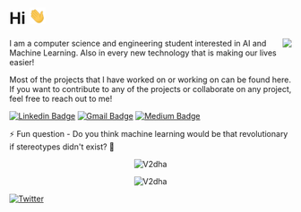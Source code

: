 <h1> Hi <img src="https://raw.githubusercontent.com/ABSphreak/ABSphreak/master/gifs/Hi.gif" width="30px"> </h2>
<img  align='right' src="https://image.myanimelist.net/ui/_3fYL8i6Q-n-155t3dn_4jDknYN0aCPtudyMf63Csj0WcqbLRuyEIHKcG7ADvf27">
I am a computer science and engineering student interested in AI and Machine Learning. Also in every new technology that is making our lives easier!

Most of the projects that I have worked on or working on can be found here. If you want to contribute to any of the projects or collaborate on any project, feel free to reach out to me!

[![Linkedin Badge](https://img.shields.io/badge/LinkedIn-0077B5?style=for-the-badge&logo=linkedin&logoColor=white&&link=https://www.linkedin.com/in/vividha-rawat-761905143/)](https://www.linkedin.com/in/vividha-rawat-761905143/)
[![Gmail Badge](https://img.shields.io/badge/Gmail-D14836?style=for-the-badge&logo=gmail&logoColor=white&link=mailto:rvividha@gmail.com)](mailto:rvividha@gmail.com)
[![Medium Badge](https://img.shields.io/badge/-Medium-12100E?style=for-the-badge&logo=medium&logoColor=white&&link=https://medium.com/@rvividha)](https://medium.com/@rvividha) 



⚡ Fun question - Do you think machine learning would be that revolutionary if stereotypes didn't exist? :thinking:
<!--
 Reach out to me on :point_right: [![Linkedin Badge](https://img.shields.io/badge/-Linkedin-4169E1?style=flat-square&logo=Linkedin&logoColor=white&&link=https://www.linkedin.com/in/vividha-rawat-761905143/)](https://www.linkedin.com/in/vividha-rawat-761905143/)
[![Medium Badge](https://img.shields.io/badge/-Medium-000?style=flat-square&logo=Medium&logoColor=white&&link=https://medium.com/@rvividha)](https://medium.com/@rvividha)
[![Gmail Badge](https://img.shields.io/badge/-Gmail-c14438?style=flat-square&logo=Gmail&logoColor=white&link=mailto:rvividha@gmail.com)](mailto:rvividha@gmail.com)
-->
<p align="center"><img src="https://github-readme-stats.vercel.app/api?username=V2dha&show_icons=true&title_color=fff&icon_color=FFD700&text_color=ECECEC&bg_color=8A2BE2" alt="V2dha"/> <p>
 <p align="center"> <img src="https://komarev.com/ghpvc/?username=V2dha" alt="V2dha" /> </p>
 
[![Twitter](https://img.shields.io/twitter/url/https/twitter.com/Vvdha.svg?style=social&label=Follow%20%40Vvdha)](https://twitter.com/Vvdha)

